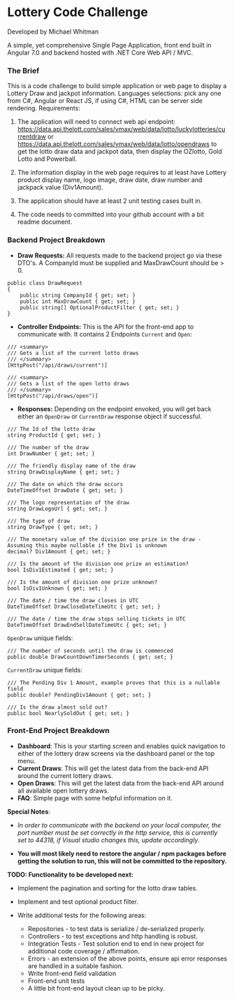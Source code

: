 Lottery Code Challenge 
=========
Developed by Michael Whitman


A simple, yet comprehensive Single Page Application, front end built in Angular 7.0 and backend hosted with .NET Core Web API / MVC.

### The Brief

This is a code challenge to build simple application or web page to display a Lottery Draw and jackpot information.
Languages selections: pick any one from C#, Angular or React JS, if using C#, HTML can be server side rendering. 
Requirements:
1. The application will need to connect web api endpoint:
https://data.api.thelott.com/sales/vmax/web/data/lotto/luckylotteries/currentdraw or 
https://data.api.thelott.com/sales/vmax/web/data/lotto/opendraws to get the lotto draw data and jackpot data, then display the OZlotto, Gold Lotto and Powerball.

2. The information display in the web page requires to at least have Lottery product display name, 
logo image, draw date, draw number and jackpack value (Div1Amount). 

3. The application should have at least 2 unit testing cases built in. 

4. The code needs to committed into your github account with a bit readme document. 


### Backend Project Breakdown

+ **Draw Requests:**
All requests made to the backend project go via these DTO's.
A CompanyId must be supplied and MaxDrawCount should be > 0.
```
public class DrawRequest
{
    public string CompanyId { get; set; }
    public int MaxDrawCount { get; set; }
    public string[] OptionalProductFilter { get; set; }
}
```

+ **Controller Endpoints:**
This is the API for the front-end app to communicate with.  It contains 2 Endpoints `Current` and `Open`:
```
/// <summary>
/// Gets a list of the current lotto draws
/// </summary>
[HttpPost("/api/draws/current")]

/// <summary>
/// Gets a list of the open lotto draws
/// </summary>
[HttpPost("/api/draws/open")]
```
+ **Responses:** 
Depending on the endpoint envoked, you will get back either an `OpenDraw` or `CurrentDraw` response object if successful.
```
/// The Id of the lotto draw
string ProductId { get; set; }

/// The number of the draw
int DrawNumber { get; set; }

/// The friendly display name of the draw
string DrawDisplayName { get; set; }

/// The date on which the draw occurs
DateTimeOffset DrawDate { get; set; }

/// The logo representation of the draw 
string DrawLogoUrl { get; set; }

/// The type of draw
string DrawType { get; set; }

/// The monetary value of the division one prize in the draw - Assuming this maybe nullable if the Div1 is unknown
decimal? Div1Amount { get; set; }

/// Is the amount of the division one prize an estimation?
bool IsDiv1Estimated { get; set; }

/// Is the amount of division one prize unknown?
bool IsDiv1Unknown { get; set; }

/// The date / time the draw closes in UTC
DateTimeOffset DrawCloseDateTimeUtc { get; set; }

/// The date / time the draw stops selling tickets in UTC
DateTimeOffset DrawEndSellDateTimeUtc { get; set; }
```
`OpenDraw` unique fields:
```
/// The number of seconds until the draw is commenced
public double DrawCountDownTimerSeconds { get; set; }
```
`CurrentDraw` unique fields:
```
/// The Pending Div 1 Amount, example proves that this is a nullable field
public double? PendingDiv1Amount { get; set; }

/// Is the draw almost sold out?
public bool NearlySoldOut { get; set; }
```

### Front-End Project Breakdown

+ **Dashboard**: This is your starting screen and enables quick navigation to either of the lottery draw screens via the dashboard panel or the top menu.
+ **Current Draws**: This will get the latest data from the back-end API around the current lottery draws.
+ **Open Draws**: This will get the latest data from the back-end API around all available open lottery draws.
+ **FAQ**: Simple page with some helpful information on it.

**Special Notes**: 
- *In order to communicate with the backend on your local computer, the port number must be set correctly in the http service, this is currently set to 44318, if Visual studio changes this, update accordingly*.

- **You will most likely need to restore the angular / npm packages before getting the solution to run, this will not be committed to the repository.**


**TODO: Functionality to be developed next:**

- Implement the pagination and sorting for the lotto draw tables.

- Implement and test optional product filter.

- Write additional tests for the following areas:
    - Repositories - to test data is serialize / de-serialized properly.
    - Controllers - to test exceptions and http handling is robust.
    - Integration Tests - Test solution end to end in new project for additional code coverage / affirmation.
    - Errors - an extension of the above points, ensure api error responses are handled in a suitable fashion.
    - Write front-end field validation
    - Front-end unit tests
    - A little bit front-end layout clean up to be picky.
